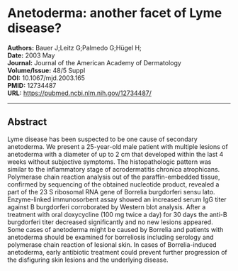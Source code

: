 # Anetoderma: another facet of Lyme disease?

**Authors:** Bauer J;Leitz G;Palmedo G;Hügel H;  
**Date:** 2003 May  
**Journal:** Journal of the American Academy of Dermatology  
**Volume/Issue:** 48/5 Suppl  
**DOI:** 10.1067/mjd.2003.165  
**PMID:** 12734487  
**URL:** https://pubmed.ncbi.nlm.nih.gov/12734487/

---

## Abstract

Lyme disease has been suspected to be one cause of secondary anetoderma. We present a 25-year-old male patient with multiple lesions of anetoderma with a diameter of up to 2 cm that developed within the last 4 weeks without subjective symptoms. The histopathologic pattern was similar to the inflammatory stage of acrodermatitis chronica atrophicans. Polymerase chain reaction analysis out of the paraffin-embedded tissue, confirmed by sequencing of the obtained nucleotide product, revealed a part of the 23 S ribosomal RNA gene of Borrelia burgdorferi sensu lato. Enzyme-linked immunosorbent assay showed an increased serum IgG titer against B burgdorferi corroborated by Western blot analysis. After a treatment with oral doxycycline (100 mg twice a day) for 30 days the anti-B burgdorferi titer decreased significantly and no new lesions appeared. Some cases of anetoderma might be caused by Borrelia and patients with anetoderma should be examined for borreliosis including serology and polymerase chain reaction of lesional skin. In cases of Borrelia-induced anetoderma, early antibiotic treatment could prevent further progression of the disfiguring skin lesions and the underlying disease.

